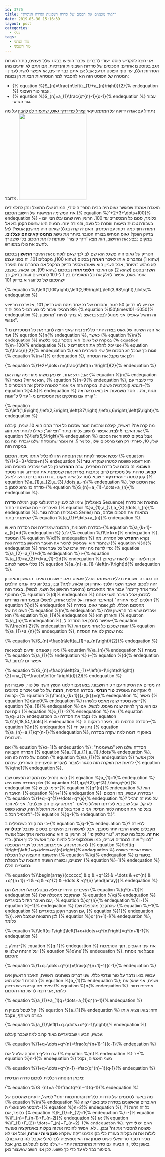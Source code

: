 ```yaml
---
id: 3775
title: "איך מוצאים את הסכום של סדרה חשבונית וסדרה הנדסית?"
date: 2019-05-30 15:16:39
layout: post
categories: 
  - כללי
tags: 
  - טור הנדסי
  - טור חשבוני
---
```

אני רוצה להקדיש פוסט ייעודי לדברים שכבר הופיעו בבלוג שלל פעמים, בתור הערות אגב בפוסטים אחרים: הסכומים של סדרות חשבוניות והנדסיות. אם אתם לא יודעים מהן הסדרות הללו, עד סוף הפוסט תדעו; אבל אם אתם כבר יודעים, אז אפשר לגשת לעניין - המטרה של הפוסט הזה היא להסביר למה הנוסחאות הבאות הן נכונות:
<ul>
 	<li>{% equation %}S_{n}=\frac{n\left(a_{1}+a_{n}\right)}{2}{% endequation %} עבור טור חשבוני.</li>
 	<li>{% equation %}S_{n}=a_{1}\frac{q^{n}-1}{q-1}{% endequation %} עבור טור הנדסי.</li>
</ul>
נתחיל עם אגדה ידועה על המתמטיקאי קארל פרידריך גאוס, שתעזור לנו להבין על מה מדובר.

<img class="alignnone size-full wp-image-3777" src="{{site.baseurl}}{{site.post_images}}/2019/05/220px-Carl_Friedrich_Gauss_1840_by_Jensen.jpg" alt="" width="220" height="280" />

האגדה אומרת שכאשר גאוס היה בבית הספר היסודי, המורה שלו התעצל ונתן לתלמידים את המשימה המייגעת של חישוב הסכום {% equation %}1+2+3+\dots+100{% endequation %} - כלומר, סכום כל המספרים עד 100. הרעיון היה שהם יבלו חצי יום בעבודה טכנית מייגעת וחסרת כל טעם, והמורה ינוח. הבעיה היא שגאוס הקטן בא אל המורה תוך כמה דקות עם הפתרון. האם זה קרה בגלל שגאוס היה מחשבון אנושי? לא! בדיוק ההפך! גאוס המחיש בצורה הטובה ביותר את גישת <strong>מתמטיקאים הם עצלנים</strong>. במקום לבצע את החישוב, הוא מצא "דרך קיצור" שנותנת לו את הסכום בלי שיצטרך לחשב את כולו במפורש.

הטריק של גאוס היה פשוט: הוא שם לב לכך שאם לוקחים את האיבר <strong>הראשון</strong> בסכום (שהוא 1) ומחברים אותו לאיבר <strong>האחרון</strong> בסכום (שהוא 100), מקבלים 101. זה בפני עצמו לא מרגש במיוחד, אבל העניין הוא שאותו מספר בדיוק מתקבל אם מחברים את האיבר <strong>השני</strong> בסכום (שהוא 2) עם האיבר <strong>הלפני אחרון</strong> בסכום (שהוא 99), וכן הלאה. בעצם, אומר גאוס, אפשר לחלק את כל המספרים בין 1 ל-100 לחמישים זוגות בדיוק, כך שהסכום של כל זוג הוא בדיוק 101:

{% equation %}\left(1,100\right),\left(2,99\right),\left(3,98\right),\dots{% endequation %}

אם יש לנו בדיוק 50 זוגות, והסכום של כל אחד מהם הוא בדיוק 101, אז עברנו מביצוע 99 תרגילי חיבור לביצוע תרגיל כפל יחיד: {% equation %}50\times101=5050{% endequation %}. זה תרגיל שאפילו אני מסוגל לבצע בראש; לא צריך להיות "מחשבון אנושי".

אז הנה השיטה של גאוס בצורה יותר כללית: נניח שאני רוצה לחבר את כל המספרים מ-1 ועד {% equation %}n{% endequation %}, כאשר {% equation %}n{% endequation %} הוא מספר טבעי כלשהו (במקרה של גאוס {% equation %}n=100{% endequation %}). אני יכול לחלק את המספרים ל-{% equation %}\frac{n}{2}{% endequation %} זוגות כך שבכל זוג הסכום של שני האיברים הוא {% equation %}n+1{% endequation %}, ולכן אני מקבל את הנוסחה

{% equation %}1+2+\dots+n=\frac{n\left(n+1\right)}{2}{% endequation %}

אבל רגע אחד, יש כאן משהו מוזר: מה קורה אם {% equation %}n{% endequation %} הוא אי זוגי? נאמר, {% equation %}n=9{% endequation %}, כדי לעבוד עם דוגמא קונקרטית פשוטה. במקרה הזה אני אמור לכאורה לחלק את המספרים ל-{% equation %}4.5{% endequation %} זוגות, וזה... חסר משמעות. אז בואו נראה מה קורה אם מחלקים את המספרים מ-1 עד 9 ל"זוגות":

{% equation %}\left(1,9\right),\left(2,8\right),\left(3,7\right),\left(4,6\right),\left(5\right){% endequation %}

מה קרה פה? ראשית, קיבלנו ארבעה זוגות שסכום כל אחד מהם הוא 10. שנית, קיבלנו את האיבר 5 <strong>לבדו</strong>. אפשר לחשוב על זה בתור "חצי זוג"; כאילו לקחתי את הזוג {% equation %}\left(5,5\right){% endequation %} אבל במקום לספור את הסכום שלו, 10, ספרתי רק <strong>חצי </strong>מהסכום שלו, כלומר 5. זה אומר שהנוסחה שלנו עובדת יפה גם במקרה הזה.

עכשיו אפשר לקחת את הנוסחה הזו ולהכליל אותה טיפה. הסכום {% equation %}1+2+3+\dots+n{% endequation %} הוא דוגמא פשוטה למשהו שנקרא <strong>טור חשבוני</strong>: זה סכום של סדרת מספרים, שבה <strong>ההפרש </strong>בין כל שני איברים סמוכים הוא <strong>קבוע</strong>. סדרות של מספרים לרוב נכתבות בעזרת אות שמסמנת את הסדרה, ועוד מספר קטן למטה - <strong>האינדקס</strong> - שבא לומר על איזה מקום בסדרה מדברים כרגע. למשל {% equation %}a_{1},a_{2},a_{3},\dots,a_{n}{% endequation %}. את הסכום של סדרה כזו נהוג לסמן ב-{% equation %}S_{n}=a_{1}+\dots+a_{n}{% endequation %}.

שימו לב לעניין טרמינולוגי קטן: המילה <strong>סדרה</strong> (באנגלית Sequence) מתארת את סדרת האיברים - מה שסימנתי בתור {% equation %}a_{1},a_{2},a_{3},\dots,a_{n}{% endequation %}. המילה <strong>טור</strong> (באנגלית Series) מתארת את הסכום שלהם, מה שסימנתי בתור {% equation %}a_{1}+\dots+a_{n}{% endequation %}.

בסדרה חשבונית, התכונה שמגדירה את הסדרה היא ש-{% equation %}a_{k+1}-a_{k}=d{% endequation %} לכל {% equation %}1\le k&lt;n{% endequation %}. המספר {% equation %}d{% endequation %} נקרא <strong>ההפרש</strong> של הסדרה. מה שנחמד הוא שמספיק להכיר את האיבר הראשון בסדרה ואת {% equation %}d{% endequation %} כדי לדעת מה יהיה ערכו של כל איבר אחר: {% equation %}a_{2}=a_{1}+d{% endequation %} ו-{% equation %}a_{3}=a_{2}+d=a_{1}+2d{% endequation %} וכן הלאה - קל לראות שבאופן כללי אפשר לכתוב {% equation %}a_{n}=a_{1}+\left(n-1\right)d{% endequation %}.

גם בסדרה חשבונית כללית משתמר הכלל שגאוס ראה - שסכום האיבר הראשון והאחרון זהה לסכום האיבר השני והלפני-אחרון וכן הלאה. למה? ובכן, בכל זוג כזה אנחנו הולכים "צעד אחד קדימה" עבור אחד מהאיברים (מהאיבר הראשון אל השני, למשל). בצעד הזה מתווסף {% equation %}d{% endequation %} לסכום; אבל באיבר השני אנחנו הולכים "צעד אחורה" (מהאיבר האחרון אל הלפני אחרון, למשל) ובצעד הזה מורידים {% equation %}d{% endequation %} מהסכום הכללי. לכן, אומר גאוס, בסדרה חשבונית של {% equation %}n{% endequation %} איברים שהאיבר הראשון שלה הוא {% equation %}a_{1}{% endequation %} והאחרון הוא {% equation %}a_{n}{% endequation %}, אפשר לחלק את הסדרה ל-{% equation %}\frac{n}{2}{% endequation %} זוגות שסכום כל אחד מהם הוא {% equation %}a_{1}+a_{n}{% endequation %}, מה שנותן לנו את הנוסחה:

{% equation %}S_{n}=\frac{n\left(a_{1}+a_{n}\right)}{2}{% endequation %}

מכיוון שאנחנו יודעים לבטא את {% equation %}a_{n}{% endequation %} בעזרת {% equation %}a_{1}{% endequation %} ו-{% equation %}d{% endequation %} אפשר גם לכתוב

{% equation %}S_{n}=\frac{n\left(2a_{1}+\left(n-1\right)d\right)}{2}=na_{1}+\frac{n\left(n-1\right)d}{2}{% endequation %}

זה מסיים את הסיפור עבור טור חשבוני. בואו נעבור לסוג הנפוץ השני של טור, שעבורו אין לי אנקדוטה גאוסית: <strong>טור הנדסי</strong>. בסדרה הנדסית, <strong>המנה</strong> של כל שני איברים סמוכים קבועה: {% equation %}\frac{a_{k+1}}{a_{k}}=q{% endequation %} כאשר {% equation %}q\ne0{% endequation %} הוא מספר שונה מאפס כלשהו ו-{% equation %}a_{1}{% endequation %} גם הוא צריך להיות שונה מאפס. למשל, אם ניקח את {% equation %}a_{1}=2{% endequation %} ואת {% equation %}q=3{% endequation %} נקבל את הסדרה {% equation %}2,6,18,54,\dots{% endequation %}. בסדרה הנדסית כזו, האיבר במקום ה-{% equation %}n{% endequation %} נתון על ידי {% equation %}a_{n}=a_{1}q^{n-1}{% endequation %}, באופן די דומה למה שקרה בסדרה חשבונית.

אם {% equation %}q=1{% endequation %} הסדרה שלנו היא "משעממת": הסדרה הקבועה {% equation %}a_{1},a_{1},a_{1},\dots{% endequation %}. הסכום של סדרה כזו הוא {% equation %}na_{1}{% endequation %} ולכן אפשר לראות את המקרה הזה כסגור ולעבור למקרים המעניינים האחרים, שבהם {% equation %}q\ne1{% endequation %}.

בואו נתחיל עם המקרה הפשוט שבו {% equation %}a_{1}=1{% endequation %} ולכן הסדרה שלנו היא {% equation %}1,q,q^{2},q^{3},\dots,q^{n}{% endequation %} שימו לב ש-{% equation %}q^{n}{% endequation %} הוא האיבר ה-{% equation %}n+1{% endequation %}-י בסדרה. עכשיו, מהו הסכום {% equation %}1+q+q^{2}+\dots+q^{n}{% endequation %}? על פניו זה תרגיל לא קל, אבל שוב בא לעזרתנו תעלול מז'אנר "מתמטיקאים הם עצלנים". אני לא זוכר בעל פה את הנוסחה לטור הנדסי; אני כן זוכר בעל פה את התעלול הזה, שהוא פשוט "להכפיל הכל ב-{% equation %}q-1{% endequation %}".

כי מה קורה כשכופלים ב-{% equation %}q-1{% endequation %}? לכאורה מקבלים משהו הרבה יותר מסובך, אבל למעשה רוב האיברים בסכום שנקבל <strong>יבטלו זה את זה</strong>. נקבל מה שנקרא "טור טלסקופי" (כי הרעיון בו הוא שהוא נראה ארוך אבל אפשר "לכווץ" אותו לממדים זעירים, כמו שטלסקופ יכול להיות ארוך ואפשר לכווץ אותו). כדי לראות את זה, אני אכתוב את כל אברי המכפלה {% equation %}\left(q-1\right)\left(1+q+\dots+q^{n}\right){% endequation %} בשתי שורות: בשורה הראשונה התוצאה של הכפלת {% equation %}q{% endequation %} בסוגריים הימניים, ובשורה השניה התוצאה של הכפלת {% equation %}-1{% endequation %} בסוגריים הללו:

{% equation %}\begin{array}{cccccc} &amp; q &amp; +q^{2} &amp; +\dots &amp; +q^{n} &amp; +q^{n+1}\\ -1 &amp; -q &amp; -q^{2} &amp; -\dots &amp; -q^{n} \end{array}{% endequation %}

האיברים היחידים שלא מבטלים אלו את אלו הם {% equation %}q^{n+1}{% endequation %} (שהתקבל מהכפלה של {% equation %}q{% endequation %} עם האיבר הגדול בסוגריים, {% equation %}q^{n}{% endequation %}) ו-{% equation %}-1{% endequation %} (שהתקבל מהכפלה של {% equation %}-1{% endequation %} עם האיבר הקטן בסוגריים, {% equation %}1{% endequation %}). לכן התוצאה שנקבל היא {% equation %}q^{n+1}-1{% endequation %}, כלומר

{% equation %}\left(q-1\right)\left(1+q+\dots+q^{n}\right)=q^{n+1}-1{% endequation %}

נחלק ב-{% equation %}q-1{% endequation %} את שני האגפים, תוך הסתמכות על ההנחה שלנו ש-{% equation %}q\ne1{% endequation %}, ונקבל את נוסחת הסכום:

{% equation %}1+q+\dots+q^{n}=\frac{q^{n+1}-1}{q-1}{% endequation %}

עכשיו בואו נדבר על טור הנדסי כללי. שני דברים משתנים: ראשית, האיבר הראשון אינו בהכרח 1 אלא הוא {% equation %}a_{1}{% endequation %}; ושנית, אני שואל את עצמי מה קורה כשיש בדיוק {% equation %}n{% endequation %} איברים בטור. כלומר, אני רוצה לדעת מהו הסכום

{% equation %}a_{1}+a_{1}q+\dots+a_{1}q^{n-1}{% endequation %}

קל לטפל בעניין ה-{% equation %}a_{1}{% endequation %} הזה: בואו נוציא אותו כגורם משותף, ונקבל

{% equation %}a_{1}\left(1+q+\dots+q^{n-1}\right){% endequation %}

עכשיו, הביטוי שבסוגריים מאוד קרוב למה שכבר קיבלנו:

{% equation %}1+q+\dots+q^{n}=\frac{q^{n+1}-1}{q-1}{% endequation %}

אם נחליף בנוסחה שלעיל את {% equation %}n{% endequation %} ב-{% equation %}n-1{% endequation %} בשני האגפים, נקבל

{% equation %}1+q+\dots+q^{n-1}=\frac{q^{n}-1}{q-1}{% endequation %}

ומכאן הנוסחה הכללית לסכום סדרה הנדסית:

{% equation %}S_{n}=a_{1}\frac{q^{n}-1}{q-1}{% endequation %}

מה באשר לסכומים של סדרות כלליות ומתוחכמות יותר? למשל, ידעתם שהסכום של {% equation %}n{% endequation %} האיברים הראשונים בסדרת פיבונאצ'י שווה למספר פיבונאצ'י ה-{% equation %}n+2{% endequation %}, כל זה פחות 1? כלומר, אם {% equation %}F_{1}=F_{2}=1{% endequation %} ו-{% equation %}F_{n}=F_{n-1}+F_{n-2}{% endequation %} אז {% equation %}F_{1}+F_{2}+\dots+F_{n}=F_{n+2}-1{% endequation %}. האם יש לי דרך פשוטה להסביר את זה? ובכן... לא. אפשר להוכיח את זה בקלות באינדוקציה ואפשר לגלות את זה בקלות בעזרת כלי בקומבינטוריקה שנקרא <strong>פונקציות יוצרות</strong>, אבל אני לא מכיר הסבר טריוויאלי פשוט שנותן את האינטואיציה לכך (אולי אקבל כזה בתגובות). באופן כללי, זו הבעיה עם סדרות מתוחכמות יותר - יש לנו כלים לטפל גם בהן, אבל הסיפור כבר לא עד כדי כך פשוט. לכן אני חושב שאעצור כאן.
